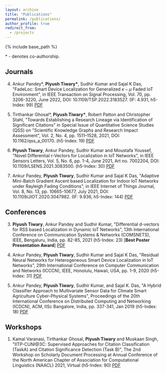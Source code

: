 ```yaml
---
layout: archive
title: "Publications"
permalink: /publications/
author_profile: true
redirect_from:
  - /projects
---
```


{% include base_path %}

\* - denotes co-authorship.

## Journals

4. Ankur Pandey*, **Piyush Tiwary\***, Sudhir Kumar and Sajal K Das, "FadeLoc: Smart Device Localization for Generalized $\kappa-\mu$ Faded IoT Environment", in IEEE Transaction on Signal Processing, Vol. 70, pp. 3206-3220, June 2022, DOI: 10.1109/TSP.2022.3183527. (IF: 4.931, h5-Index: 99) [PDF](https://ieeexplore.ieee.org/document/9797867)

3. Tirthankar Ghosal*, **Piyush Tiwary\***, Robert Patton and Christopher Stahl, "Towards Establishing a Research Lineage via Identification of Significant Citations" in Special Issue of Quantitative Science Studies (QSS) on "Scientific Knowledge Graphs and Research Impact Assessment", Vol. 2, No. 4, pp. 1511–1528, 2021, DOI: 10.1162/qss_a_00170. (h5-Index: 19) [PDF](https://direct.mit.edu/qss/article/doi/10.1162/qss_a_00170/108042/Towards-Establishing-a-Research-Lineage-via)

2. **Piyush Tiwary**, Ankur Pandey, Sudhir Kumar and Moustafa Youssef, "Novel Differential r-Vectors for Localization in IoT Networks", in IEEE Sensors Letters, Vol. 5, No. 6, pp. 1-4, June 2021, Art no. 7002204, DOI: 10.1109/LSENS.2021.3083500. (h5-Index: 30) [PDF](https://ieeexplore.ieee.org/document/9440753)

1. Ankur Pandey, **Piyush Tiwary**, Sudhir Kumar and Sajal K Das, "Adaptive Mini-Batch Gradient Ascent based Localization for Indoor IoT Networks under Rayleigh Fading Conditions", in IEEE Internet of Things Journal, Vol. 8, No. 13, pp. 10665-10677, July 2021, DOI: 10.1109/JIOT.2020.3047982. (IF: 9.936, h5-Index: 144) [PDF](https://ieeexplore.ieee.org/document/9310318)

## Conferences

3. **Piyush Tiwary**, Ankur Pandey and Sudhir Kumar, "Differential d-vectors for RSS based Localization in Dynamic IoT Networks", 13th International Conference on Communication Systems & Networks (COMSNETS), IEEE, Bengaluru, India, pp. 82-85, 2021 (h5-Index: 23) [**Best Poster Presentation Award**] [PDF](https://ieeexplore.ieee.org/document/9352896)


2. Ankur Pandey, **Piyush Tiwary**, Sudhir Kumar and Sajal K Das, "Residual Neural Networks for Heterogeneous Smart Device Localization in IoT Networks", 29th International Conference on Computer Communication and Networks (ICCCN), IEEE, Honolulu, Hawaii, USA, pp. 1-9, 2020 (h5-Index: 31) [PDF](https://ieeexplore.ieee.org/document/9209703)


1. Ankur Pandey, **Piyush Tiwary**, Sudhir Kumar, and Sajal K. Das, "A Hybrid Classifier Approach to Multivariate Sensor Data for Climate Smart Agriculture Cyber-Physical Systems", Proceedings of the 20th International Conference on Distributed Computing and Networking (ICDCN), ACM, IISc Bangalore, India, pp. 337-341, Jan 2019 (h5-Index: 18) [PDF](https://dl.acm.org/citation.cfm?id=3288621)

## Workshops

1. Kamal Varanasi, Tirthankar Ghosal, **Piyush Tiwary** and Muskaan Singh, "IITP-CUNI@3C: Supervised Approaches for Citation Classification (TaskA) and Citation Significance Detection (Task B)", The 2nd Workshop on Scholarly Document Processing at Annual Conference of the North American Chapter of Association for Computational Linguistics
(NAACL) 2021, Virtual (h5-Index: 90) [PDF](https://sdproc.org/2021/papers/varanasi_supervised.pdf)


